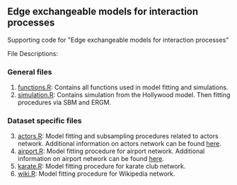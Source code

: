 ## Edge exchangeable models for interaction processes ##

Supporting code for "Edge exchangeable models for interaction processes"

File Descriptions:

### General files ###

1. [functions.R](functions.R): Contains all functions used in model
fitting and simulations.
2. [simulation.R](simulation.R): Contains simulation from the
Hollywood model. Then fitting procedures via SBM and ERGM.

### Dataset specific files ###

3. [actors.R](actors.R): Model fitting and subsampling procedures
related to actors network. Additional information on actors
network can be found [here](http://www3.nd.edu/~networks/resources/actor/actor.dat.gz).
4. [airport.R](airport.R): Model fitting procedure for airport network. Additional information on
airport network can be found [here](https://toreopsahl.com/datasets/).
5. [karate.R](karate.R): Model fitting procedure for karate club network. 
6. [wiki.R](wiki.R): Model fitting procedure for Wikipedia network. 


